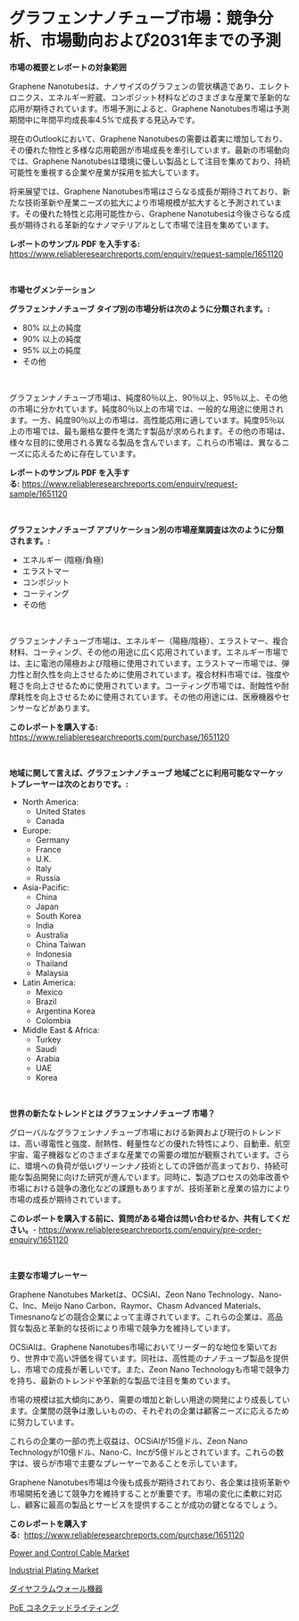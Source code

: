 <p><h1>グラフェンナノチューブ市場：競争分析、市場動向および2031年までの予測</h1></p><p><strong>市場の概要とレポートの対象範囲</strong></p>
<p><p>Graphene Nanotubesは、ナノサイズのグラフェンの管状構造であり、エレクトロニクス、エネルギー貯蔵、コンポジット材料などのさまざまな産業で革新的な応用が期待されています。市場予測によると、Graphene Nanotubes市場は予測期間中に年間平均成長率4.5%で成長する見込みです。</p><p>現在のOutlookにおいて、Graphene Nanotubesの需要は着実に増加しており、その優れた物性と多様な応用範囲が市場成長を牽引しています。最新の市場動向では、Graphene Nanotubesは環境に優しい製品として注目を集めており、持続可能性を重視する企業や産業が採用を拡大しています。</p><p>将来展望では、Graphene Nanotubes市場はさらなる成長が期待されており、新たな技術革新や産業ニーズの拡大により市場規模が拡大すると予測されています。その優れた特性と応用可能性から、Graphene Nanotubesは今後さらなる成長が期待される革新的なナノマテリアルとして市場で注目を集めています。</p></p>
<p><strong>レポートのサンプル PDF を入手する:</strong> <a href="https://www.reliableresearchreports.com/enquiry/request-sample/1651120">https://www.reliableresearchreports.com/enquiry/request-sample/1651120</a></p>
<p>&nbsp;</p>
<p><strong>市場セグメンテーション</strong></p>
<p><strong>グラフェンナノチューブ タイプ別の市場分析は次のように分類されます。:</strong></p>
<p><ul><li>80% 以上の純度</li><li>90% 以上の純度</li><li>95% 以上の純度</li><li>その他</li></ul></p>
<p>&nbsp;</p>
<p><p>グラフェンナノチューブ市場は、純度80％以上、90％以上、95％以上、その他の市場に分かれています。純度80％以上の市場では、一般的な用途に使用されます。一方、純度90％以上の市場は、高性能応用に適しています。純度95％以上の市場では、最も厳格な要件を満たす製品が求められます。その他の市場は、様々な目的に使用される異なる製品を含んでいます。これらの市場は、異なるニーズに応えるために存在しています。</p></p>
<p><strong>レポートのサンプル PDF を入手する:</strong>&nbsp;<a href="https://www.reliableresearchreports.com/enquiry/request-sample/1651120">https://www.reliableresearchreports.com/enquiry/request-sample/1651120</a></p>
<p>&nbsp;</p>
<p><strong> グラフェンナノチューブ アプリケーション別の市場産業調査は次のように分類されます。:</strong></p>
<p><ul><li>エネルギー (陰極/負極)</li><li>エラストマー</li><li>コンポジット</li><li>コーティング</li><li>その他</li></ul></p>
<p>&nbsp;</p>
<p><p>グラフェンナノチューブ市場は、エネルギー（陽極/陰極）、エラストマー、複合材料、コーティング、その他の用途に広く応用されています。エネルギー市場では、主に電池の陽極および陰極に使用されています。エラストマー市場では、弾力性と耐久性を向上させるために使用されています。複合材料市場では、強度や軽さを向上させるために使用されています。コーティング市場では、耐蝕性や耐摩耗性を向上させるために使用されています。その他の用途には、医療機器やセンサーなどがあります。</p></p>
<p><strong>このレポートを購入する:</strong>&nbsp; <a href="https://www.reliableresearchreports.com/purchase/1651120">https://www.reliableresearchreports.com/purchase/1651120</a></p>
<p>&nbsp;</p>
<p><strong>地域に関して言えば、グラフェンナノチューブ 地域ごとに利用可能なマーケットプレーヤーは次のとおりです。:</strong></p>
<p><ul>
    <li>
        North America:
        <ul>
            <li>United States</li>
            <li>Canada</li>
        </ul>
    </li>
    <li>
        Europe:
        <ul>
            <li>Germany</li>
            <li>France</li>
            <li>U.K.</li>
            <li>Italy</li>
            <li>Russia</li>
        </ul>
    </li>
    <li>
        Asia-Pacific:
        <ul>
            <li>China</li>
            <li>Japan</li>
            <li>South Korea</li>
            <li>India</li>
            <li>Australia</li>
            <li>China Taiwan</li>
            <li>Indonesia</li>
            <li>Thailand</li>
            <li>Malaysia</li>
        </ul>
    </li>
    <li>
        Latin America:
        <ul>
            <li>Mexico</li>
            <li>Brazil</li>
            <li>Argentina Korea</li>
            <li>Colombia</li>
        </ul>
    </li>
    <li>
        Middle East & Africa:
        <ul>
            <li>Turkey</li>
            <li>Saudi</li>
            <li>Arabia</li>
            <li>UAE</li>
            <li>Korea</li>
        </ul>
    </li>
    </ul></p>
<p>&nbsp;</p>
<p><strong>世界の新たなトレンドとは グラフェンナノチューブ 市場？</strong></p>
<p><p>グローバルなグラフェンナノチューブ市場における新興および現行のトレンドは、高い導電性と強度、耐熱性、軽量性などの優れた特性により、自動車、航空宇宙、電子機器などのさまざまな産業での需要の増加が観察されています。さらに、環境への負荷が低いグリーンナノ技術としての評価が高まっており、持続可能な製品開発に向けた研究が進んでいます。同時に、製造プロセスの効率改善や市場における競争の激化などの課題もありますが、技術革新と産業の協力により市場の成長が期待されています。</p></p>
<p><strong>このレポートを購入する前に、質問がある場合は問い合わせるか、共有してください。</strong>- <a href="https://www.reliableresearchreports.com/enquiry/pre-order-enquiry/1651120">https://www.reliableresearchreports.com/enquiry/pre-order-enquiry/1651120</a></p>
<p>&nbsp;</p>
<p><strong>主要な市場プレーヤー</strong></p>
<p><p>Graphene Nanotubes Marketは、OCSiAl、Zeon Nano Technology、Nano-C、Inc、Meijo Nano Carbon、Raymor、Chasm Advanced Materials、Timesnanoなどの競合企業によって主導されています。これらの企業は、高品質な製品と革新的な技術により市場で競争力を維持しています。</p><p>OCSiAlは、Graphene Nanotubes市場においてリーダー的な地位を築いており、世界中で高い評価を得ています。同社は、高性能のナノチューブ製品を提供し、市場での成長が著しいです。また、Zeon Nano Technologyも市場で競争力を持ち、最新のトレンドや革新的な製品で注目を集めています。</p><p>市場の規模は拡大傾向にあり、需要の増加と新しい用途の開発により成長しています。企業間の競争は激しいものの、それぞれの企業は顧客ニーズに応えるために努力しています。</p><p>これらの企業の一部の売上収益は、OCSiAlが15億ドル、Zeon Nano Technologyが10億ドル、Nano-C、Incが5億ドルとされています。これらの数字は、彼らが市場で主要なプレーヤーであることを示しています。</p><p>Graphene Nanotubes市場は今後も成長が期待されており、各企業は技術革新や市場開拓を通じて競争力を維持することが重要です。市場の変化に柔軟に対応し、顧客に最高の製品とサービスを提供することが成功の鍵となるでしょう。</p></p>
<p><strong>このレポートを購入する:</strong>&nbsp;&nbsp;<a href="https://www.reliableresearchreports.com/purchase/1651120">https://www.reliableresearchreports.com/purchase/1651120</a></p>
<p><p><a href="https://github.com/CliffMedina6/Market-Research-Report-List-4/blob/main/power-and-control-cable-market.md">Power and Control Cable Market</a></p><p><a href="https://github.com/Sinjinluong3e0awx2m195k76/Market-Research-Report-List-1/blob/main/industrial-plating-market.md">Industrial Plating Market</a></p><p><a href="https://github.com/laurenreichert/Market-Research-Report-List-1/blob/main/202876510288.md">ダイヤフラムウォール機器</a></p><p><a href="https://github.com/RodHoppe07/Market-Research-Report-List-1/blob/main/657328810289.md">PoE コネクテッドライティング</a></p></p>